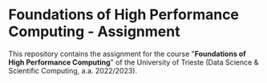 # Foundations of High Performance Computing - Assignment

This repository contains the assignment for the course "**Foundations of High Performance Computing**" of the University of Trieste (Data Science & Scientific Computing, a.a. 2022/2023).
